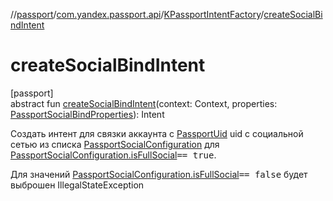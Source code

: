 //[passport](../../../index.md)/[com.yandex.passport.api](../index.md)/[KPassportIntentFactory](index.md)/[createSocialBindIntent](create-social-bind-intent.md)

# createSocialBindIntent

[passport]\
abstract fun [createSocialBindIntent](create-social-bind-intent.md)(context: Context, properties: [PassportSocialBindProperties](../-passport-social-bind-properties/index.md)): Intent

Создать интент для связки аккаунта с [PassportUid](../-passport-uid/index.md) uid с социальной сетью из списка [PassportSocialConfiguration](../-passport-social-configuration/index.md) для [PassportSocialConfiguration.isFullSocial](../-passport-social-configuration/is-full-social.md)<tt>== true</tt>.

Для значений [PassportSocialConfiguration.isFullSocial](../-passport-social-configuration/is-full-social.md)<tt>== false</tt> будет выброшен IllegalStateException
